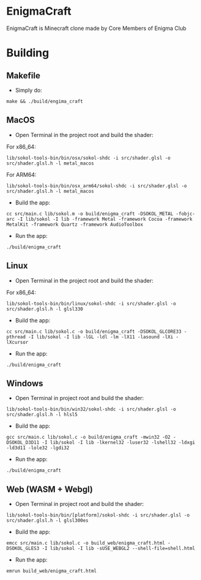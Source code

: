 # EnigmaCraft
EnigmaCraft is Minecraft clone made by Core Members of Enigma Club

# Building

## Makefile
- Simply do:
```
make && ./build/engima_craft
```

## MacOS 

- Open Terminal in the project root and build the shader:

For x86_64:
```
lib/sokol-tools-bin/bin/osx/sokol-shdc -i src/shader.glsl -o src/shader.glsl.h -l metal_macos
```
For ARM64:
```
lib/sokol-tools-bin/bin/osx_arm64/sokol-shdc -i src/shader.glsl -o src/shader.glsl.h -l metal_macos
```
- Build the app:
```
cc src/main.c lib/sokol.m -o build/enigma_craft -DSOKOL_METAL -fobjc-arc -I lib/sokol -I lib -framework Metal -framework Cocoa -framework MetalKit -framework Quartz -framework AudioToolbox
```
- Run the app:
```
./build/enigma_craft
```

## Linux

- Open Terminal in the project root and build the shader:

For x86_64:
```
lib/sokol-tools-bin/bin/linux/sokol-shdc -i src/shader.glsl -o src/shader.glsl.h -l glsl330
```
- Build the app:
```
cc src/main.c lib/sokol.c -o build/enigma_craft -DSOKOL_GLCORE33 -pthread -I lib/sokol -I lib -lGL -ldl -lm -lX11 -lasound -lXi -lXcursor
```
- Run the app:
```
./build/enigma_craft
```

## Windows

- Open Terminal in project root and build the shader:
```
lib/sokol-tools-bin/bin/win32/sokol-shdc -i src/shader.glsl -o src/shader.glsl.h -l hlsl5
```
- Build the app:
```
gcc src/main.c lib/sokol.c -o build/enigma_craft -mwin32 -O2 -DSOKOL_D3D11 -I lib/sokol -I lib -lkernel32 -luser32 -lshell32 -ldxgi -ld3d11 -lole32 -lgdi32
```
- Run the app:
```
./build/enigma_craft
```

## Web (WASM + Webgl)

- Open Terminal in project root and build the shader:
```
lib/sokol-tools-bin/bin/[platform]/sokol-shdc -i src/shader.glsl -o src/shader.glsl.h -l glsl300es
```
- Build the app:
```
emcc src/main.c lib/sokol.c -o build_web/enigma_craft.html -DSOKOL_GLES3 -I lib/sokol -I lib -sUSE_WEBGL2 --shell-file=shell.html
```
- Run the app:
```
emrun build_web/enigma_craft.html
```

